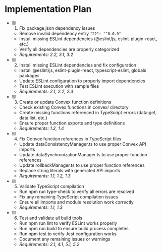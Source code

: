 # Implementation Plan

- [x] 1. Fix package.json dependency issues
  - Remove invalid dependency entry `"22": "^0.0.0"`
  - Install missing ESLint dependencies (@eslint/js, eslint-plugin-react, etc.)
  - Verify all dependencies are properly categorized
  - _Requirements: 2.2, 3.1, 3.2_

- [x] 2. Install missing ESLint dependencies and fix configuration
  - Install @eslint/js, eslint-plugin-react, typescript-eslint, globals packages
  - Update ESLint configuration to properly import dependencies
  - Test ESLint execution with sample files
  - _Requirements: 2.1, 2.2, 2.3_

- [x] 3. Create or update Convex function definitions
  - Check existing Convex functions in convex/ directory
  - Create missing functions referenced in TypeScript errors (data:get, data:list, etc.)
  - Ensure proper function exports and type definitions
  - _Requirements: 1.2, 1.4_

- [x] 4. Fix Convex function references in TypeScript files
  - Update dataConsistencyManager.ts to use proper Convex API imports
  - Update dataSynchronizationManager.ts to use proper function references
  - Update rollbackManager.ts to use proper function references
  - Replace string literals with generated API imports
  - _Requirements: 1.1, 1.2, 1.3_

- [x] 5. Validate TypeScript compilation
  - Run npm run type-check to verify all errors are resolved
  - Fix any remaining TypeScript compilation issues
  - Ensure all imports and module resolution work correctly
  - _Requirements: 1.1, 1.3_

- [x] 6. Test and validate all build tools
  - Run npm run lint to verify ESLint works properly
  - Run npm run build to ensure build process completes
  - Run npm test to verify Jest configuration works
  - Document any remaining issues or warnings
  - _Requirements: 2.1, 4.1, 5.1, 5.2_

